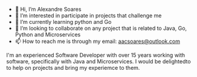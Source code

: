 - 👋 Hi, I’m Alexandre Soares
- 👀 I’m interested in participate in projects that challenge me
- 🌱 I’m currently learning python and Go
- 💞️ I’m looking to collaborate on any project that is related to Java, Go, Python and Microservices
- 📫 How to reach me is through my email: aacsoares@outlook.com

I'm an experienced Software Developer with over 15 years working with software, specifically with Java and Microservices. I would be delightedto to help on projects and bring my experiemce to them. 

<!---
aacsoares/aacsoares is a ✨ special ✨ repository because its `README.md` (this file) appears on your GitHub profile.
You can click the Preview link to take a look at your changes.
--->
